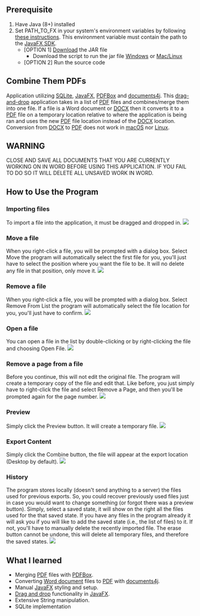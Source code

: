 Prerequisite
------
1. Have Java (8+) installed
1. Set PATH_TO_FX in your system's environment variables by following [these instructions](https://openjfx.io/openjfx-docs/#introduction). This environment variable must contain the path to the [JavaFX SDK](https://gluonhq.com/products/javafx/).
    * [OPTION 1] [Download](https://www.mediafire.com/file/fp8k99me58x6vlv/CombineThemPDFs.jar/file) the JAR file
        * Download the script to run the jar file [Windows](https://www.mediafire.com/file/2ais8mbeqoxn0ps/run.bat/file) or [Mac/Linux](https://www.mediafire.com/file/zv0vi0qzhai8mwo/run.sh/file)
    * [OPTION 2] Run the source code
    
Combine Them PDFs
------
Application utilizing [SQLite](https://www.sqlite.org/index.html), [JavaFX](https://en.wikipedia.org/wiki/JavaFX), [PDFBox](https://pdfbox.apache.org/) and [documents4j](https://documents4j.com/#/).
This [drag-and-drop](https://docs.oracle.com/javafx/2/drag_drop/jfxpub-drag_drop.htm) application takes in a list of [PDF](https://en.wikipedia.org/wiki/PDF) files and combines/merge them into one file. 
If a file is a Word document or [DOCX](https://www.howtogeek.com/304622/what-is-a-.docx-file-and-how-is-it-different-from-a-.doc-file-in-microsoft-word/) 
then it converts it to a [PDF](https://en.wikipedia.org/wiki/PDF) file on a temporary location relative to where the application is being ran and uses the 
new [PDF](https://en.wikipedia.org/wiki/PDF) file location instead of the [DOCX](https://www.howtogeek.com/304622/what-is-a-.docx-file-and-how-is-it-different-from-a-.doc-file-in-microsoft-word/)
location. Conversion from [DOCX](https://www.howtogeek.com/304622/what-is-a-.docx-file-and-how-is-it-different-from-a-.doc-file-in-microsoft-word/)
 to [PDF](https://en.wikipedia.org/wiki/PDF) does not work in [macOS](https://en.wikipedia.org/wiki/MacOS) 
 nor [Linux](https://en.wikipedia.org/wiki/Linux).

WARNING
------
CLOSE AND SAVE ALL DOCUMENTS THAT YOU ARE CURRENTLY WORKING ON IN WORD BEFORE USING THIS APPLICATION. IF YOU FAIL TO DO SO IT WILL DELETE ALL UNSAVED WORK IN WORD.

How to Use the Program
----

### Importing files

To import a file into the application, it must be dragged and dropped in.
![](src/CombinePDF/help/images/upload/ImportingFile.gif)

### Move a file

When you right-click a file, you will be prompted with a dialog box. Select Move the program will automatically select the first file for you, you'll just have to select the position where you want the file to be. It will no delete any file in that position, only move it.
![](src/CombinePDF/help/images/upload/MoveAFile.gif)

### Remove a file
When you right-click a file, you will be prompted with a dialog box. Select Remove From List the program will automatically select the file location for you, you'll just have to confirm.
![](src/CombinePDF/help/images/upload/RemoveAFile.gif)

### Open a file

You can open a file in the list by double-clicking or by right-clicking the file and choosing Open File.
![](src/CombinePDF/help/images/upload/OpenFile.gif)

### Remove a page from a file

Before you continue, this will not edit the original file. The program will create a temporary copy of the file and edit that. Like before, you just simply have to right-click the file and select Remove a Page, and then you'll be prompted again for the page number.
![](src/CombinePDF/help/images/upload/RemovePageFromFile.gif)

### Preview

Simply click the Preview button. It will create a temporary file.
![](src/CombinePDF/help/images/upload/Preview.gif)

### Export Content

Simply click the Combine button, the file will appear at the export location (Desktop by default).
![](src/CombinePDF/help/images/upload/Export.gif)

### History

The program stores locally (doesn't send anything to a server) the files used for previous exports. So, you could recover previously used files just in case you would want to change something (or forgot there was a preview button). Simply, select a saved state, it will show on the right all the files used for the that saved state. If you have any files in the program already it will ask you if you will like to add the saved state (i.e., the list of files) to it. If not, you'll have to manually delete the recently imported file. The erase button cannot be undone, this will delete all temporary files, and therefore the saved states.
![](src/CombinePDF/help/images/upload/History.gif)

What I learned
------
- Merging [PDF](https://en.wikipedia.org/wiki/PDF) files with [PDFBox](https://pdfbox.apache.org/).
- Converting [Word document](https://www.howtogeek.com/304622/what-is-a-.docx-file-and-how-is-it-different-from-a-.doc-file-in-microsoft-word/) 
files to [PDF](https://en.wikipedia.org/wiki/PDF) with [documents4j](https://documents4j.com/#/).
- Manual [JavaFX](https://en.wikipedia.org/wiki/JavaFX) styling and setup.
- [Drag and drop](https://docs.oracle.com/javafx/2/drag_drop/jfxpub-drag_drop.htm) functionality in [JavaFX](https://en.wikipedia.org/wiki/JavaFX).
- Extensive String manipulation.
- SQLite implementation
